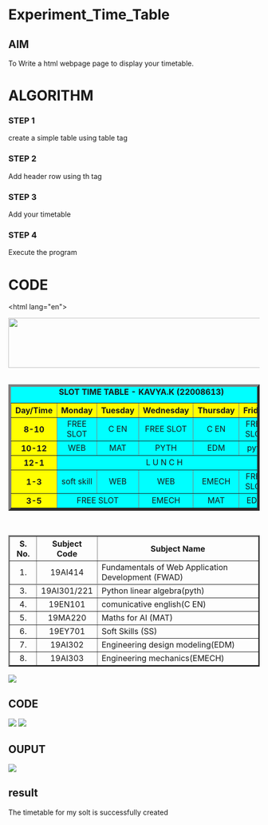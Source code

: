 # Experiment_Time_Table

## AIM
To Write a html webpage page to display your timetable.

# ALGORITHM
### STEP 1
create a simple table using table tag
### STEP 2
Add header row using th tag
### STEP 3
Add your timetable
### STEP 4
Execute the program

# CODE



<!DOCTYPE html>
<html lang="en">
<head>
<title>Slot Timetable</title>
</head>
<body>
<center>
<img src="/static/images/logo.png" height="100" width="540">
</center>
<br>
<table align="center" width="540" cellspacing="2" cellpadding="4" border="5" bgcolor="cyan">
<caption><b>SLOT TIME TABLE - KAVYA.K (22008613)</b></caption>
<tr align="center">
<th bgcolor="yellow">Day/Time</th>
<th bgcolor="yellow">Monday</th>
<th bgcolor="yellow">Tuesday</th>
<th bgcolor="yellow">Wednesday</th>
<th bgcolor="yellow">Thursday</th>
<th bgcolor="yellow">Friday</th>
</tr>
<tr align="center">
<th bgcolor="yellow">8-10</th>
<td>FREE SLOT</td>
<td>C EN</td>
<td>FREE SLOT</td>
<TD>C EN</TD>
<td>FREE SLOT</td>
</tr>
<tr align="center">
<th bgcolor="yellow">10-12</th>
<td>WEB </td>
<td>MAT</td>
<td>PYTH</td>
<td>EDM</td>
<td>pyth</td>
</tr>
<tr>
<th bgcolor="yellow">12-1</th>
<td colspan="5" align="center">L U N C H</td>
</tr>
<tr align="center">
<th bgcolor="yellow">1-3</th>
<td >soft skill</td> 
<td>WEB</td>
<td>WEB</td>
<td>EMECH</td>
<td> FREE SLOT</td>
</tr>
<tr align="center">
<th bgcolor="yellow">3-5</th>
<td colspan="2"> FREE SLOT </td>
<td>EMECH</td>
<td>MAT</td>
<td>EDM</td>
</tr>
</table>
<br>
<table align="center" cellspacing="2" cellpadding="4" border="2">
<tr align="center">
<th>S. No.</th>
<th>Subject Code</th>
<th>Subject Name</th>
</tr>
<tr>
<td align="center">1.</td>
<td align="center">19AI414</td>
<td>Fundamentals of Web Application Development (FWAD)</td>
</tr>
<tr>
</tr>
<tr>
<td align="center">3.</td>
<td align="center">19AI301/221</td>
<td>Python linear algebra(pyth)</td>
</tr>
<tr>
<td align="center">4.</td>
<td align="center">19EN101</td>
<td>comunicative english(C EN)</td>
</tr>
<tr>
<td align="center">5.</td>
<td align="center">19MA220</td>
<td>Maths for AI (MAT)</td>
</tr>
<tr>
<td align="center">6.</td>
<td align="center">19EY701</td>
<td>Soft Skills (SS)</td>
</tr>
<tr>
<td align="center">7.</td>
<td align="center">19AI302</td>
<td>Engineering design modeling(EDM)</td>
</tr>
<tr>
<td align="center">8.</td>
<td align="center">19AI303</td>
<td>Engineering mechanics(EMECH)</td>
</tr>
</table>
</body>
</html>

![](timeslot.png)
## CODE
![](time1.png)
![](time2.png)
## OUPUT
![](slot.png)

## result
The timetable for my solt is successfully created